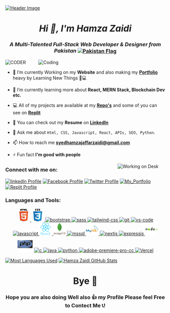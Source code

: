 <a href="https://github.com/HamzaZaidiX/HamzaZaidiX/"><img src="https://i.ibb.co/jWVn8DP/banner.png" alt="Header Image" align="center" width="1000" height="300"/></a>

<h1 align="center"><i>Hi 👋, I'm Hamza Zaidi</i></h1>
<h3 align="center"><i>A Multi-Talented Full-Stack Web Developer & Designer from <b>Pakistan</b></i> <a href="https://en.wikipedia.org/wiki/Pakistan"><img align="center" src="https://cdn.worldvectorlogo.com/logos/pakstan.svg" alt="Pakistan Flag" height="40" width="40" /></a></h3>
<a href="https://hamza-zaidi-portfolio-shjz.vercel.app/" target="blank"><img align="right" alt="Coding" width="400" src="https://miro.medium.com/max/680/0*7Q3yvSIv_t0ioJ-Z.gif"/></a>
<p align="left"> <img src="https://komarev.com/ghpvc/?username=HamzaZaidiX&label=Profile%20repositories%20followers%20views&color=b60e21&theme=compact" alt="CODER" /> </p>

- 🔭 I’m currently Working on my **Website** and also making my [**Portfolio**](https://hamza-zaidi-portfolio-shjz.vercel.app/) heavy by Learning New Things 📄💻 

- 🌱 I’m currently learning more about **React, MERN Stack, Blockchain Dev etc.**

- 💻 All of my projects are available at my [**Repo's**](https://github.com/HamzaZaidiX) and some of you can see on [**Replit**](https://replit.com/@HamzaJaffar)

- 📝 You can check out my **Resume** on [**LinkedIn**](https://www.linkedin.com/resume-builder/urn:li:fs_memberResume:14015425/?edit=false)

- 💬 Ask me about `Html, CSS, Javascript, React, APIs, SEO, Python`.

- 📫 How to reach me <a href="mailto=syedhamzajaffarzaidi@gmail.com" target="blank"><b>syedhamzajaffarzaidi@gmail.com</b></a>

- ⚡ Fun fact **I'm good with people**

<a href="https://github.com/HamzaZaidiX?tab=repositories" target="blank"><img align="right" width="150" src="https://cdn.syncfusion.com/content/images/common/popup/bolddesk-popup-animation.svg" alt="Working on Desk"/></a>

<h3 align="left">Connect with me on:</h3>
<p align="left">
<a href="https://www.linkedin.com/in/shjz/" target="blank"><img align="center" src="https://raw.githubusercontent.com/rahuldkjain/github-profile-readme-generator/master/src/images/icons/Social/linked-in-alt.svg" alt="linkedIn Profile" height="30" width="40" /></a>
<a href="https://www.facebook.com/HamzaZaidi.123X/" target="blank"><img align="center" src="https://raw.githubusercontent.com/rahuldkjain/github-profile-readme-generator/master/src/images/icons/Social/facebook.svg" alt="Facebook Profile" height="30" width="40" /></a>
<a href="https://twitter.com/syedhamzajaffa2" target="blank"><img align="center" src="https://cdn.worldvectorlogo.com/logos/twitter-6.svg" alt="Twitter Profile" height="30" width="40"/></a>
 <a href="https://hamza-zaidi-portfolio-shjz.vercel.app/" target="blank"><img align="center" src ="https://i.ibb.co/GFMcSJF/www.png" alt="My_Portfolio" width="40" height="40"/></a>
<a href="https://replit.com/@HamzaJaffar" target="blank"><img align="center" src="https://www.vectorlogo.zone/logos/replit/replit-icon.svg" alt="Replit Profile" height="30" width="30" /></a> 
</p>

<h3 align="left">Languages and Tools:</h3>
<p align="center">
<a href="https://www.w3.org/html/" target="_blank" rel="noreferrer"> <img src="https://raw.githubusercontent.com/devicons/devicon/master/icons/html5/html5-original-wordmark.svg" alt="html5" width="40" height="40"/> </a> 
<a href="https://www.w3schools.com/css/" target="_blank" rel="noreferrer"> <img src="https://raw.githubusercontent.com/devicons/devicon/master/icons/css3/css3-original-wordmark.svg" alt="css3" width="40" height="40"/> </a> 
<a href="https://getbootstrap.com" target="_blank" rel="noreferrer"> <img src="https://cdn.worldvectorlogo.com/logos/bootstrap-4.svg" alt="bootstrap" width="40" height="40"/> </a> 
<a href="https://www.w3schools.com/sass/" target="_blank" rel="noreferrer"> <img src="https://cdn.worldvectorlogo.com/logos/sass-1.svg" alt="sass" width="40" height="40"/> </a> 
<a href="https://tailwindcss.com/" target="_blank" rel="noreferrer"> <img src="https://tailwindcss.com/_next/static/media/tailwindcss-mark.79614a5f61617ba49a0891494521226b.svg" alt="tailwind-css" width="40" height="40"/> </a> 
<a href="https://git-scm.com/" target="_blank" rel="noreferrer"> <img src="https://www.vectorlogo.zone/logos/git-scm/git-scm-icon.svg" alt="git" width="40" height="40"/> </a> 
<a href="https://code.visualstudio.com/" target="_blank" rel="noreferrer"> <img src="https://cdn.worldvectorlogo.com/logos/visual-studio-code-1.svg" alt="vs-code" width="40" height="40"/> </a> 
<a href="https://developer.mozilla.org/en-US/docs/Web/JavaScript" target="_blank" rel="noreferrer"> <img src="https://cdn.worldvectorlogo.com/logos/nodejs-icon.svg" alt="javascript" width="50" height="50"/> </a> 
<a href="https://reactjs.org/" target="_blank" rel="noreferrer"> <img src="https://raw.githubusercontent.com/devicons/devicon/master/icons/react/react-original-wordmark.svg" alt="react" width="40" height="40"/> </a> 
<a href="https://www.mongodb.com/" target="_blank" rel="noreferrer"> <img src="https://raw.githubusercontent.com/devicons/devicon/master/icons/mongodb/mongodb-original-wordmark.svg" alt="mongodb" width="40" height="40"/> </a> 
<a href="https://www.microsoft.com/en-us/sql-server" target="_blank" rel="noreferrer"> <img src="https://www.svgrepo.com/show/303229/microsoft-sql-server-logo.svg" alt="mssql" width="40" height="40"/> </a> 
<a href="https://www.mysql.com/" target="_blank" rel="noreferrer"> <img src="https://raw.githubusercontent.com/devicons/devicon/master/icons/mysql/mysql-original-wordmark.svg" alt="mysql" width="40" height="40"/> </a> 
<a href="https://nextjs.org/" target="_blank" rel="noreferrer"> <img src="https://cdn.worldvectorlogo.com/logos/nextjs-2.svg" alt="nextjs" width="40" height="40"/> </a> <a href="https://expressjs.com/" target="_blank" rel="noreferrer"> <img src="https://cdn.worldvectorlogo.com/logos/express-109.svg" alt="expressjs" width="40" height="40"/> </a> 
<a href="https://nodejs.org" target="_blank" rel="noreferrer"> <img src="https://raw.githubusercontent.com/devicons/devicon/master/icons/nodejs/nodejs-original-wordmark.svg" alt="nodejs" width="40" height="40"/> </a> <img src="https://raw.githubusercontent.com/devicons/devicon/master/icons/php/php-original.svg" alt="php" width="50" height="50"/> </a> 
<a href="https://simple.wikipedia.org/wiki/C_%28programming_language%29" target="_blank" rel="noreferrer"> <img src="https://cdn.worldvectorlogo.com/logos/c-1.svg" alt="c" width="40" height="40"/> </a> 
<a href="https://www.java.com/en/" target="_blank" rel="noreferrer"> <img src="https://cdn.worldvectorlogo.com/logos/java-4.svg" alt="java" width="40" height="40"/> </a> 
<a href="https://www.python.org/" target="_blank" rel="noreferrer"> <img src="https://cdn.worldvectorlogo.com/logos/python-4.svg" alt="python" width="40" height="40"/> </a> 
<a href="https://www.adobe.com/products/premiere.html" target="_blank" rel="noreferrer"> <img src="https://cdn.worldvectorlogo.com/logos/premiere-cc.svg" alt="adobe-premiere-pro-cc" width="40" height="40"/> </a> 
<a href="https://vercel.com/" target="_blank" rel="noreferrer"> <img src="https://nextjs-template.vercel.app/vercel.svg" alt="Vercel" width="50" height="50"/></a>
</p>

<a align="center" href="https://github-readme-stats.vercel.app/api/top-langs/?username=HamzaZaidiX&theme=tokyonight&layout=compact"><img align="center" src="https://github-readme-stats.vercel.app/api/top-langs/?username=HamzaZaidiX&theme=tokyonight&layout=compact" alt="Most Languages Used" /></a>
<a align="center" href="https://github-readme-stats.vercel.app/api?username=HamzaZaidiX&theme=tokyonight&show_icons=true&hide=%22issues%22"><img align="center" src="https://github-readme-stats.vercel.app/api?username=HamzaZaidiX&theme=tokyonight&show_icons=true&hide=%22issues%22" alt="Hamza Zaidi GitHub Stats" /></a>

<h1 align="center">Bye 👋</h1>
<h3 align="center">Hope you are also doing Well also 👍 my Profile Please feel Free to Contect Me 📞!</h3>
